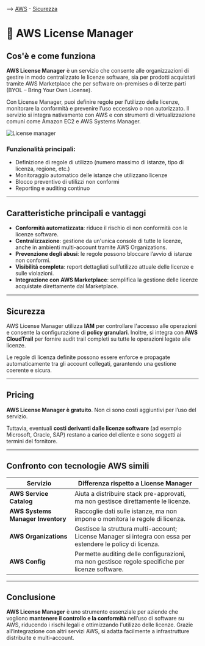 --> [AWS](/00-Intro/AWS.md)  -  [Sicurezza](/09-Sicurezza-Compliance-Governance/Sicurezza-Compliance-Governance.md)
# 🧾 AWS License Manager

## Cos'è e come funziona

**AWS License Manager** è un servizio che consente alle organizzazioni di gestire in modo centralizzato le licenze software, sia per prodotti acquistati tramite AWS Marketplace che per software on-premises o di terze parti (BYOL – Bring Your Own License).

Con License Manager, puoi definire regole per l’utilizzo delle licenze, monitorare la conformità e prevenire l’uso eccessivo o non autorizzato. Il servizio si integra nativamente con AWS e con strumenti di virtualizzazione comuni come Amazon EC2 e AWS Systems Manager.

![License manager](license-manager.png)

### Funzionalità principali:
- Definizione di regole di utilizzo (numero massimo di istanze, tipo di licenza, regione, etc.)
- Monitoraggio automatico delle istanze che utilizzano licenze
- Blocco preventivo di utilizzi non conformi
- Reporting e auditing continuo

---

## Caratteristiche principali e vantaggi

- **Conformità automatizzata**: riduce il rischio di non conformità con le licenze software.
- **Centralizzazione**: gestione da un'unica console di tutte le licenze, anche in ambienti multi-account tramite AWS Organizations.
- **Prevenzione degli abusi**: le regole possono bloccare l’avvio di istanze non conformi.
- **Visibilità completa**: report dettagliati sull’utilizzo attuale delle licenze e sulle violazioni.
- **Integrazione con AWS Marketplace**: semplifica la gestione delle licenze acquistate direttamente dal Marketplace.

---

## Sicurezza

AWS License Manager utilizza **IAM** per controllare l'accesso alle operazioni e consente la configurazione di **policy granulari**. Inoltre, si integra con **AWS CloudTrail** per fornire audit trail completi su tutte le operazioni legate alle licenze.

Le regole di licenza definite possono essere enforce e propagate automaticamente tra gli account collegati, garantendo una gestione coerente e sicura.

---

## Pricing

**AWS License Manager è gratuito**. Non ci sono costi aggiuntivi per l’uso del servizio.

Tuttavia, eventuali **costi derivanti dalle licenze software** (ad esempio Microsoft, Oracle, SAP) restano a carico del cliente e sono soggetti ai termini del fornitore.

---

## Confronto con tecnologie AWS simili

| Servizio | Differenza rispetto a License Manager |
|----------|----------------------------------------|
| **AWS Service Catalog** | Aiuta a distribuire stack pre-approvati, ma non gestisce direttamente le licenze. |
| **AWS Systems Manager Inventory** | Raccoglie dati sulle istanze, ma non impone o monitora le regole di licenza. |
| **AWS Organizations** | Gestisce la struttura multi-account; License Manager si integra con essa per estendere le policy di licenza. |
| **AWS Config** | Permette auditing delle configurazioni, ma non gestisce regole specifiche per licenze software. |

---

## Conclusione

**AWS License Manager** è uno strumento essenziale per aziende che vogliono **mantenere il controllo e la conformità** nell’uso di software su AWS, riducendo i rischi legali e ottimizzando l'utilizzo delle licenze. Grazie all’integrazione con altri servizi AWS, si adatta facilmente a infrastrutture distribuite e multi-account.
